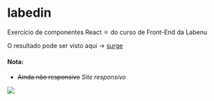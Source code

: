 # labedin
Exercício  de componentes React  ⚛️ do curso de Front-End da Labenu

O resultado pode ser visto aqui -> [surge](https://zealous-head.surge.sh/) 
 #### Nota:
* <s>Ainda não responsivo</s> *Site responsivo*

![](https://64.media.tumblr.com/eee3030a54d4ab3236bb37b08ef94f4d/44d164f02661f87c-79/s1280x1920/b8dcd2f0fa4d4d40268c48663cf471278bfd07e4.png)
